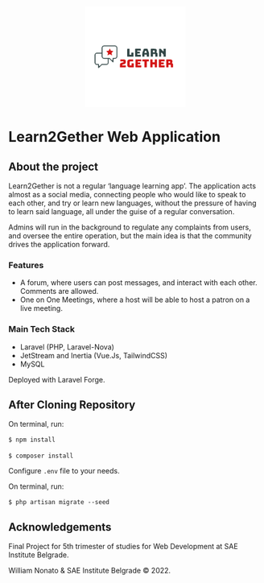 <p align="center">
<img src="public/images/learn2gether-logo.png" alt="Learn2Gether Logo">
</p>

# Learn2Gether Web Application

## About the project

Learn2Gether is not a regular ‘language learning app’. The application acts almost as a social media, connecting people
who would like to speak to each other, and try or learn new languages, without the pressure of having to learn said
language, all under the guise of a regular conversation. 

Admins will run in the background to regulate any complaints
from users, and oversee the entire operation, but the main idea is that the community drives the application forward.

### Features

* A forum, where users can post messages, and interact with each other. Comments are allowed.
* One on One Meetings, where a host will be able to host a patron on a live meeting.

### Main Tech Stack

* Laravel (PHP, Laravel-Nova)
* JetStream and Inertia (Vue.Js, TailwindCSS)
* MySQL 

Deployed with Laravel Forge.

## After Cloning Repository

On terminal, run:

```
$ npm install

$ composer install
```

Configure `.env` file to your needs.

On terminal, run:

```
$ php artisan migrate --seed
```

## Acknowledgements

Final Project for 5th trimester of studies for Web Development at SAE Institute Belgrade.

William Nonato & SAE Institute Belgrade &copy; 2022.

